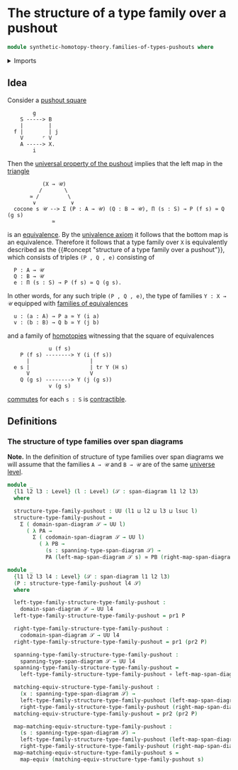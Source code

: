 # The structure of a type family over a pushout

```agda
module synthetic-homotopy-theory.families-of-types-pushouts where
```

<details><summary>Imports</summary>

```agda
open import foundation.dependent-pair-types
open import foundation-core.equivalences
open import foundation-core.function-types
open import foundation.span-diagrams
open import foundation.universe-levels

open import synthetic-homotopy-theory.cocones-under-span-diagrams
open import foundation.transport-along-identifications
```

</details>

## Idea

Consider a [pushout square](synthetic-homotopy-theory.pushouts.md)

```text
        g
    S -----> B
    |        |
  f |        | j
    V      ⌜ V
    A -----> X.
        i
```

Then the
[universal property of the pushout](synthetic-homotopy-theory.universal-property-pushouts.md)
implies that the left map in the
[triangle](foundation-core.commuting-triangles-of-maps.md)

```text
           (X → 𝒰)
          /       \
       ≃ /         \
        ∨           ∨
  cocone s 𝒰 --> Σ (P : A → 𝒰) (Q : B → 𝒰), Π (s : S) → P (f s) ≃ Q (g s)
              ≃
```

is an [equivalence](foundation-core.equivalences.md). By the
[univalence axiom](foundation.univalence.md) it follows that the bottom map is
an equivalence. Therefore it follows that a type family over `X` is equivalently
described as the {{#concept "structure of a type family over a pushout"}}, which
consists of triples `(P , Q , e)` consisting of

```text
  P : A → 𝒰
  Q : B → 𝒰
  e : Π (s : S) → P (f s) ≃ Q (g s).
```

In other words, for any such triple `(P , Q , e)`, the type of families
`Y : X → 𝒰` equipped with
[families of equivalences](foundation.families-of-equivalences.md)

```text
  u : (a : A) → P a ≃ Y (i a)
  v : (b : B) → Q b ≃ Y (j b)
```

and a family of [homotopies](foundation-core.homotopies.md) witnessing that the
square of equivalences

```text
             u (f s)
    P (f s) --------> Y (i (f s))
      |                   |
  e s |                   | tr Y (H s)
      V                   V
    Q (g s) --------> Y (j (g s))
             v (g s)
```

[commutes](foundation-core.commuting-squares-of-maps.md) for each `s : S` is
[contractible](foundation-core.contractible-types.md).

## Definitions

### The structure of type families over span diagrams

**Note.** In the definition of structure of type families over span diagrams we will
assume that the families `A → 𝒰` and `B → 𝒰` are of the same
[universe level](foundation.universe-levels.md).

```agda
module _
  {l1 l2 l3 : Level} (l : Level) (𝒮 : span-diagram l1 l2 l3)
  where

  structure-type-family-pushout : UU (l1 ⊔ l2 ⊔ l3 ⊔ lsuc l)
  structure-type-family-pushout =
    Σ ( domain-span-diagram 𝒮 → UU l)
      ( λ PA →
        Σ ( codomain-span-diagram 𝒮 → UU l)
          ( λ PB →
            (s : spanning-type-span-diagram 𝒮) →
            PA (left-map-span-diagram 𝒮 s) ≃ PB (right-map-span-diagram 𝒮 s)))

module _
  {l1 l2 l3 l4 : Level} (𝒮 : span-diagram l1 l2 l3)
  (P : structure-type-family-pushout l4 𝒮)
  where

  left-type-family-structure-type-family-pushout :
    domain-span-diagram 𝒮 → UU l4
  left-type-family-structure-type-family-pushout = pr1 P

  right-type-family-structure-type-family-pushout :
    codomain-span-diagram 𝒮 → UU l4
  right-type-family-structure-type-family-pushout = pr1 (pr2 P)

  spanning-type-family-structure-type-family-pushout :
    spanning-type-span-diagram 𝒮 → UU l4
  spanning-type-family-structure-type-family-pushout =
    left-type-family-structure-type-family-pushout ∘ left-map-span-diagram 𝒮

  matching-equiv-structure-type-family-pushout :
    (x : spanning-type-span-diagram 𝒮) →
    left-type-family-structure-type-family-pushout (left-map-span-diagram 𝒮 x) ≃
    right-type-family-structure-type-family-pushout (right-map-span-diagram 𝒮 x)
  matching-equiv-structure-type-family-pushout = pr2 (pr2 P)

  map-matching-equiv-structure-type-family-pushout :
    (s : spanning-type-span-diagram 𝒮) →
    left-type-family-structure-type-family-pushout (left-map-span-diagram 𝒮 s) →
    right-type-family-structure-type-family-pushout (right-map-span-diagram 𝒮 s)
  map-matching-equiv-structure-type-family-pushout s =
    map-equiv (matching-equiv-structure-type-family-pushout s)
```
